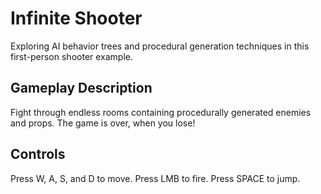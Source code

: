 # Infinite Shooter
Exploring AI behavior trees and procedural generation techniques in this first-person shooter example.

## Gameplay Description
Fight through endless rooms containing procedurally generated enemies and props. The game is over, when you lose!

## Controls
Press W, A, S, and D to move.
Press LMB to fire.
Press SPACE to jump.
